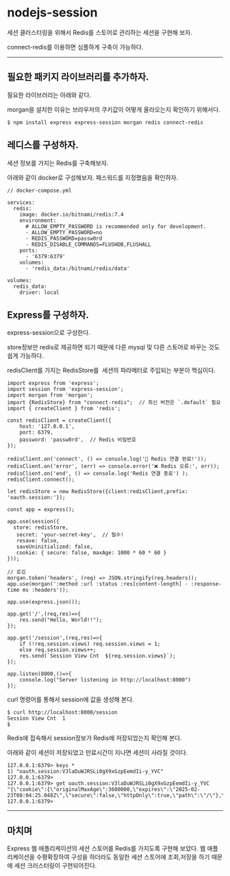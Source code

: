 # nodejs-session

세션 클러스터링을 위해서 Redis를 스토어로 관리하는 세션을 구현해 보자. 

connect-redis를 이용하면 심플하게 구축이 가능하다. 

---

## 필요한 패키지 라이브러리를 추가하자.

필요한 라이브러리는 아래와 같다.

morgan을 설치한 이유는 브라우저의 쿠키값이 어떻게 올라오는지 확인하기 위해서다. 

```
$ npm install express express-session morgan redis connect-redis
```

## 레디스를 구성하자. 

세션 정보를 가지는 Redis를 구축해보자. 

아래와 같이 docker로 구성해보자. 패스워드를 지정했음을 확인하자. 

```
// docker-compose.yml 

services:
  redis:
    image: docker.io/bitnami/redis:7.4
    environment:
      # ALLOW_EMPTY_PASSWORD is recommended only for development.
      - ALLOW_EMPTY_PASSWORD=no
      - REDIS_PASSWORD=passw0rd
      - REDIS_DISABLE_COMMANDS=FLUSHDB,FLUSHALL
    ports:
      - '6379:6379'
    volumes:
      - 'redis_data:/bitnami/redis/data'

volumes:
  redis_data:
    driver: local
```

## Express를 구성하자. 

express-session으로 구성한다. 

store정보만 redis로 제공하면 되기 때문에 다른 mysql 및 다른 스토어로 바꾸는 것도 쉽게 가능하다. 

redisClient를 가지는 RedisStore를  세션의 파라메터로 주입되는 부분이 핵심이다. 

```
import express from 'express';
import session from 'express-session';
import morgan from 'morgan';
import {RedisStore} from "connect-redis";  // 최신 버전은 `.default` 필요  
import { createClient } from 'redis';

const redisClient = createClient({
    host: '127.0.0.1',
    port: 6379,
    password: 'passw0rd',  // Redis 비밀번호
});

redisClient.on('connect', () => console.log('🚀 Redis 연결 완료!'));
redisClient.on('error', (err) => console.error('❌ Redis 오류:', err));
redisClient.on('end', () => console.log('Redis 연결 종료') );
redisClient.connect(); 

let redisStore = new RedisStore({client:redisClient,prefix: 'oauth.session:'});

const app = express();

app.use(session({
  store: redisStore,
   secret: 'your-secret-key',  // 필수!
   resave: false,
   saveUninitialized: false, 
   cookie: { secure: false, maxAge: 1000 * 60 * 60 }
}));

// 로깅 
morgan.token('headers', (req) => JSON.stringify(req.headers));
app.use(morgan(':method :url :status :res[content-length] - :response-time ms :headers'));

app.use(express.json());

app.get('/',(req,res)=>{
    res.send("Hello, World!!");
});

app.get('/session',(req,res)=>{
    if (!req.session.views) req.session.views = 1;
    else req.session.views++;
    res.send(`Session View Cnt  ${req.session.views}`);
});

app.listen(8000,()=>{
    console.log("Server listening in http://localhost:8000")
});
```

curl 명령어를 통해서 session에 값을 생성해 본다. 

```
$ curl http://localhost:8000/session
Session View Cnt  1
$
```

Redis에 접속해서 session정보가 Redis에 저장되었는지 확인해 본다.

아래와 같이 세션이 저장되었고 만료시간이 지나면 세션이 사라질 것이다. 

```
127.0.0.1:6379> keys *
1) "oauth.session:V3laDuWJRSLi0gX9xGzpEemdIi-y_YVC"
127.0.0.1:6379>
127.0.0.1:6379> get oauth.session:V3laDuWJRSLi0gX9xGzpEemdIi-y_YVC
"{\"cookie\":{\"originalMaxAge\":3600000,\"expires\":\"2025-02-23T08:04:25.048Z\",\"secure\":false,\"httpOnly\":true,\"path\":\"/\"},\"views\":13}"
127.0.0.1:6379>
```

---

## 마치며 

Express 웹 애플리케이션의 세션 스토어를 Redis를 가지도록 구현해 보았다. 웹 애플리케이션을 수평확장하여 구성을 하더라도 동일한 세션 스토어에 조회,저장을 하기 때문에 세션 크러스터링이 구현되어진다.